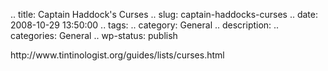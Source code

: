 .. title: Captain Haddock's Curses
.. slug: captain-haddocks-curses
.. date: 2008-10-29 13:50:00
.. tags: 
.. category: General
.. description: 
.. categories: General
.. wp-status: publish

<html><body><p>http://www.tintinologist.org/guides/lists/curses.html</p></body></html>